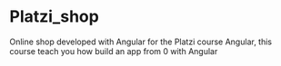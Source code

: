 # Platzi_shop
Online shop developed with Angular for the Platzi course Angular, this course teach you how build an app from 0 with Angular

